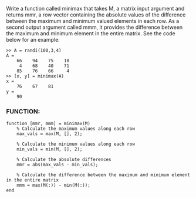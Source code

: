 Write a function called minimax that takes M, a matrix input argument and returns mmr, a row vector containing the absolute values of the difference between the maximum and minimum valued elements in each row. As a second output argument called mmm, it provides the difference between the maximum and minimum element in the entire matrix. See the code below for an example: 
```
>> A = randi(100,3,4)
A =
    66    94    75    18
     4    68    40    71
    85    76    66     4
>> [x, y] = minimax(A)
x =
    76    67    81
y =
    90
```

### FUNCTION:
```
function [mmr, mmm] = minimax(M)
    % Calculate the maximum values along each row
    max_vals = max(M, [], 2);
    
    % Calculate the minimum values along each row
    min_vals = min(M, [], 2);
    
    % Calculate the absolute differences
    mmr = abs(max_vals - min_vals);
    
    % Calculate the difference between the maximum and minimum element in the entire matrix
    mmm = max(M(:)) - min(M(:));
end
```
